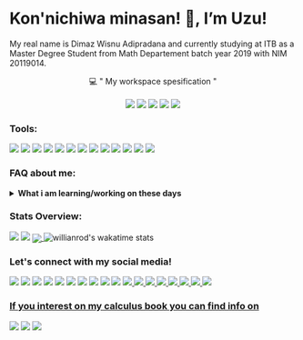 # Kon'nichiwa minasan! 👋, I’m Uzu!
My real name is Dimaz Wisnu Adipradana and currently studying at ITB as a Master Degree Student from Math Departement batch year 2019 with NIM 20119014. 

<p align="center">
<g-emoji class="g-emoji" alias="computer" fallback-src="https://github.githubassets.com/images/icons/emoji/unicode/1f4bb.png">💻</g-emoji>
" My workspace spesification "
<br>
<br>
<img src="https://img.shields.io/badge/windows%2010-%230078D6.svg?&amp;style=for-the-badge&amp;logo=windows&amp;logoColor=white" style="max-width:100%;">
    <img src="https://img.shields.io/badge/intel-core%20i7%208th-%230071C5.svg?&amp;style=for-the-badge&amp;logo=intel&amp;logoColor=white" style="max-width:100%;">
    <img src="https://img.shields.io/badge/RAM-8GB-%230071C5.svg?&amp;style=for-the-badge&amp;logoColor=white" style="max-width:100%;">
    <img src="https://img.shields.io/badge/NVIDIA-GEFORCE%20MX150-%2376B900.svg?&amp;style=for-the-badge&amp;logo=nvidia&amp;logoColor=white" style="max-width:100%;">
    <img src="https://img.shields.io/badge/Android_Pie-3DDC84.svg?&amp;style=for-the-badge&amp;logo=android&amp;logoColor=white" style="max-width:100%;">
</p>

### Tools:
<p>
    <img src="https://img.shields.io/badge/Latex-%23008080.svg?&logo=latex&logoColor=white" />
    <img src="https://img.shields.io/badge/Python-%233776AB.svg?&logo=python&logoColor=white" />
    <img src="https://img.shields.io/badge/c++%20-%2300599C.svg?&logo=c%2B%2B&logoColor=white" />
    <img src="https://img.shields.io/badge/c%20-%2300599C.svg?&logo=c&logoColor=white" />
    <img src="https://img.shields.io/badge/markdown-%23000000.svg?&logo=markdown&logoColor=white" />
    <img src="https://img.shields.io/badge/r-%23276DC3.svg?&logo=r&logoColor=white" />
    <img src="https://img.shields.io/badge/sqlite-%2307405e.svg?&logo=sqlite&logoColor=white" />
    <img src="https://img.shields.io/badge/Wolfram-%23DD1100?&logo=Wolfram&logoColor=white" />
    <img src="https://img.shields.io/badge/Microsoft%20Office-D83B01?logo=microsoft-office&amp;logoColor=white" style="max-width:100%">
    <img src="https://img.shields.io/badge/Microsoft%20Word-2B579A?logo=microsoft-word&amp;logoColor=white" style="max-width:100%;"> 
    <img src="https://img.shields.io/badge/Microsoft%20Excel-217346?logo=microsoft-excel&amp;logoColor=white" style="max-width:100%;">  
    <img src="https://img.shields.io/badge/Microsoft%20PowerPoint-B7472A?logo=microsoft-powerpoint&amp;logoColor=white" style="max-width:100%">
    <img src="https://gpvc.arturio.dev/wisnuadipradana" />
</p>

### FAQ about me:
<details>
 <summary><strong>What i am learning/working on these days</strong></summary>
    - 🔭 I’m currently studying on collage as a Master Student. </br>
    - 🌱 I’m currently learning about Data Science. </br>
    - 👯 I’m in love with Mathematics, Data Science, Statistics and Actuaries. </br>
    - 🤔 I’m also love Calculus, if you interest too you can check my book in <a href="https://linktr.ee/meongmeongproject">Meong Meong Project</a> or check below.  </br>
    - 💬 Ask me about anything.</br>
    - 📫 How to reach me: <a href="mailto:wisnuadipradana17@yahoo.com">Email me!</a>.  </br>
    - 😄 Pronouns: He/Him. </br>
    - ⚡ Fun fact: I have a Melancholy personality based on classification from Florence J. L.  </br>
    - ✨ My Favorite Formula: <img src="https://render.githubusercontent.com/render/math?math=\displaystyle \int_{0}^{1} \frac{1}{x^{x}} \text{ d}x = \sum_{n=1}^{\infty} \frac{1}{n^{n}}">
</details>


### Stats Overview:
<p>
    <img src="https://github-readme-stats.vercel.app/api?username=wisnuadipradana&show_icons=true&theme=radical&hide_border=false" />
    </a>
    <img src="https://github-readme-stats.vercel.app/api/top-langs/?username=wisnuadipradana&layout=demo" />
    </a>
    <a href="https://github.com/wisnuadipradana/Wisnu_D._Uzu">
    <img align="center" src="https://github-readme-stats.vercel.app/api/pin/?username=wisnuadipradana&repo=Wisnu_D._Uzu" />
    </a>
    <img alt="willianrod's wakatime stats" src="https://github-readme-stats.vercel.app/api/wakatime?username=wisnuadipradana" style="max-width:100%;">
</p>





### Let's connect with my social media!
<p>
    <a href="https://www.linkedin.com/in/wisnuDuzu/" target="blank"><img src="https://img.shields.io/badge/Dimaz_Wisnu-%230077B5.svg?style=social&logo=linkedin" /></a>
    <a href="https://www.instagram.com/uzumaki_nagato_tenshou/" target="blank"><img src="https://img.shields.io/badge/Wisnu_D._Uzu-30302f?style=social&logo=instagram" /></a>
    <a href="https://web.facebook.com/nagazitou" target="blank"><img src="https://img.shields.io/badge/uzumaki_nagato_tenshou-%231877F2.svg?style=social&logo=facebook" /></a>
    <a href="https://twitter.com/NFR_UNT" target="blank"><img src="https://img.shields.io/twitter/follow/NFR_UNT?label=NFR_UNT&amp;style=social&logo=twitter" /></a>
    <a href="http://line.me/ti/p/~uzumakinagatotenshou" target="blank"><img src="https://img.shields.io/badge/@uzumakinagatotenshou-%2300C300.svg?style=social&logo=line" /></a>
     <a href="https://t.me/uzumakinagatotenshou" target="blank"><img src="https://img.shields.io/badge/Wisnu_D._Uzu-%232CA5E0.svg?style=social&logo=telegram" /></a>
    <a href="https://m.me/nagazitou" target="blank"><img src="https://img.shields.io/badge/uzumaki_nagato_tenshou
-%2300B2FF.svg?style=social&logo=messenger" /></a>
    <a href="https://ask.fm/zerefacnologiasora" target="blank"><img src="https://img.shields.io/badge/wisnuadipradana(uzu)
-%23DB3552.svg?style=social&logo=askfm" /></a>
    <img src="https://img.shields.io/github/followers/wisnuadipradana?label=wisnuadipradana&amp;style=social" style="max-width:100%;">
    <img src="https://img.shields.io/discord/308323056592486420?label=Chat&amp;link=https%3A%2F%2Fdiscord.gg%2FHjJCwm5&amp;logo=discord&amp;style=social" >
    <a href="https://tutorimba.slack.com/team/UVDU8TVFH" target="blank"><img src="https://img.shields.io/badge/Slack-4A154B?&style=for-the-badge&logo=slack&amp;logoColor=white" style="max-width:100%;">
    <a href="https://gitlab.com/wisnuadipradana" target="blank"><img src="https://img.shields.io/badge/gitlab-%23330f63.svg?&style=for-the-badge&logo=gitlab&logoColor=white" >
    <a href="https://www.hackerrank.com/Wisnu_D_Uzu" target="blank"><img src="https://img.shields.io/badge/HackerRank-%232EC866.svg?&style=for-the-badge&logo=hackerrank&logoColor=white" >
    <a href="https://www.kaggle.com/wisnuadipradanauzu" target="blank"><img src="https://img.shields.io/badge/Kaggle-%2320BEFF.svg?&style=for-the-badge&logo=kaggle&logoColor=white" >
    <a href="https://teams.microsoft.com/l/dimaz-wisnu-adipradana" target="blank"><img src="https://img.shields.io/badge/Microsoft%20Teams-6264A7?logo=microsoft-teams&logoColor=white&style=for-the-badge">
    <a href="https://us04web.zoom.us/profile" target="blank"><img src="https://img.shields.io/badge/Zoom-2D8CFF?logo=zoom&logoColor=white&style=for-the-badge" >
    <a href="https://medium.com/@wisnuadipradana" target="blank"><img src="https://img.shields.io/badge/medium-%2312100E.svg?&style=for-the-badge&logo=medium&logoColor=white" >    
    <a href="http://tenshou17.blogspot.com/" target="blank"><img src="https://img.shields.io/badge/blogger-%23FF5722.svg?&style=for-the-badge&logo=blogger&logoColor=white" >   
</p>





### If you interest on my calculus book you can find info on
<p>
    <a href="https://linktr.ee/meongmeongproject" target="blank"><img src="https://img.shields.io/badge/linktr-30302f?style=plastic" /></a>
    <a href="https://www.instagram.com/meongmeongproject/" target="blank"><img src="https://img.shields.io/badge/meong_meong_project-30302f?style=social&logo=instagram" /></a>
    <a href="https://www.tokopedia.com/meongmeongproject"><img src="https://img.shields.io/badge/Tokopedia-25D366?&logo=tokopedia&amp;logoColor=white" style="max-width:100%" /></a>
</p>






<!--
**wisnuadipradana/Wisnu-D.-Uzu** is a ✨ _special_ ✨ repository because its `README.md` (this file) appears on your GitHub profile.
<object data="https://img.shields.io/github/forks/badges/shields?label=Fork&amp;style=social"></object>

    <a href="https://github.com/wisnuadipradana" target="blank"><img src="https://img.shields.io/badge/wisnuadipradana-181717?logo=github&amp;logoColor=white" style="max-width:100%;">
    
    <a href="https://github.com/wisnuadipradana/Wisnu_D._Uzu">
    <img align="center" src="https://github-readme-stats.vercel.app/api/wakatime?username=wisnuadipradana" />

<img alt="Twitter Follow" src="https://img.shields.io/twitter/follow/NFR_UNT?label=NFR_UNT&style=social">
    
 <a href="https://www.instagram.com/uzumaki_nagato_tenshou/" target="blank"><img src="https://img.shields.io/badge/Wisnu_D._Uzu-30302f?style=social&logo=instagram" /></a>
 
 <img src="https://img.shields.io/badge/Text%20Editor-Visual%20Studio%20Code-blue?&logo=visual%20studio%20code&logoColor=blue" />
 

   <img src="https://camo.githubusercontent.com/3adc9c1d5c71ca844c613436de985c0409fa22cd/68747470733a2f2f696d672e736869656c64732e696f2f62616467652f4d6963726f736f6674253230457863656c2d3231373334363f6c6f676f3d6d6963726f736f66742d657863656c266c6f676f436f6c6f723d7768697465" data-canonical-src="https://img.shields.io/badge/Microsoft%20Excel-217346?logo=microsoft-excel&amp;logoColor=white" style="max-width:100%;">  
    <img src="https://camo.githubusercontent.com/e98406712f214d048844389b6ee6f64a5c4b6b6e/68747470733a2f2f696d672e736869656c64732e696f2f62616467652f4d6963726f736f66742532304f66666963652d4438334230313f6c6f676f3d6d6963726f736f66742d6f6666696365266c6f676f436f6c6f723d7768697465" data-canonical-src="https://img.shields.io/badge/Microsoft%20Office-D83B01?logo=microsoft-office&amp;logoColor=white" style="max-width:100%">

    Thank you for motivation to join DSC ITB
 
Here are some ideas to get you started:

- 🔭 I’m currently working on ...
- 🌱 I’m currently learning ...
- 👯 I’m looking to collaborate on ...
- 🤔 I’m looking for help with ...
- 💬 Ask me about ...
- 📫 How to reach me: ...
- 😄 Pronouns: ...
- ⚡ Fun fact: ...
-->



